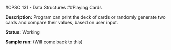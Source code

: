 #CPSC 131 - Data Structures
##Playing Cards

__Description:__ Program can print the deck of cards or randomly generate two cards and compare their values, based on user input.

__Status:__ Working

__Sample run:__ (Will come back to this)
